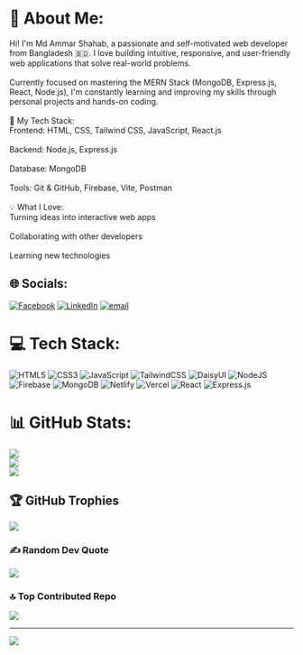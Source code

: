 # 💫 About Me:
Hi! I'm Md Ammar Shahab, a passionate and self-motivated web developer from Bangladesh 🇧🇩. I love building intuitive, responsive, and user-friendly web applications that solve real-world problems.<br><br>Currently focused on mastering the MERN Stack (MongoDB, Express.js, React, Node.js), I'm constantly learning and improving my skills through personal projects and hands-on coding.<br><br>🚀 My Tech Stack:<br>Frontend: HTML, CSS, Tailwind CSS, JavaScript, React.js<br><br>Backend: Node.js, Express.js<br><br>Database: MongoDB<br><br>Tools: Git & GitHub, Firebase, Vite, Postman<br><br>💡 What I Love:<br>Turning ideas into interactive web apps<br><br>Collaborating with other developers<br><br>Learning new technologies


## 🌐 Socials:
[![Facebook](https://img.shields.io/badge/Facebook-%231877F2.svg?logo=Facebook&logoColor=white)](https://facebook.com/ammar.shahab.755217) [![LinkedIn](https://img.shields.io/badge/LinkedIn-%230077B5.svg?logo=linkedin&logoColor=white)](https://linkedin.com/in/md-ammar-shahab-88ab4a235) [![email](https://img.shields.io/badge/Email-D14836?logo=gmail&logoColor=white)](mailto:ashahab007@gmail.com) 

# 💻 Tech Stack:
![HTML5](https://img.shields.io/badge/html5-%23E34F26.svg?style=for-the-badge&logo=html5&logoColor=white) ![CSS3](https://img.shields.io/badge/css3-%231572B6.svg?style=for-the-badge&logo=css3&logoColor=white) ![JavaScript](https://img.shields.io/badge/javascript-%23323330.svg?style=for-the-badge&logo=javascript&logoColor=%23F7DF1E) ![TailwindCSS](https://img.shields.io/badge/tailwindcss-%2338B2AC.svg?style=for-the-badge&logo=tailwind-css&logoColor=white) ![DaisyUI](https://img.shields.io/badge/daisyui-5A0EF8?style=for-the-badge&logo=daisyui&logoColor=white) ![NodeJS](https://img.shields.io/badge/node.js-6DA55F?style=for-the-badge&logo=node.js&logoColor=white) ![Firebase](https://img.shields.io/badge/firebase-a08021?style=for-the-badge&logo=firebase&logoColor=ffcd34) ![MongoDB](https://img.shields.io/badge/MongoDB-%234ea94b.svg?style=for-the-badge&logo=mongodb&logoColor=white) ![Netlify](https://img.shields.io/badge/netlify-%23000000.svg?style=for-the-badge&logo=netlify&logoColor=#00C7B7) ![Vercel](https://img.shields.io/badge/vercel-%23000000.svg?style=for-the-badge&logo=vercel&logoColor=white) ![React](https://img.shields.io/badge/react-%2320232a.svg?style=for-the-badge&logo=react&logoColor=%2361DAFB) ![Express.js](https://img.shields.io/badge/express.js-%23404d59.svg?style=for-the-badge&logo=express&logoColor=%2361DAFB)
# 📊 GitHub Stats:
![](https://github-readme-stats.vercel.app/api?username=ammarShahab&theme=default&hide_border=false&include_all_commits=false&count_private=false)<br/>
![](https://nirzak-streak-stats.vercel.app/?user=ammarShahab&theme=default&hide_border=false)<br/>
![](https://github-readme-stats.vercel.app/api/top-langs/?username=ammarShahab&theme=default&hide_border=false&include_all_commits=false&count_private=false&layout=compact)

## 🏆 GitHub Trophies
![](https://github-profile-trophy.vercel.app/?username=ammarShahab&theme=default&no-frame=false&no-bg=true&margin-w=4)

### ✍️ Random Dev Quote
![](https://quotes-github-readme.vercel.app/api?type=horizontal&theme=radical)

### 🔝 Top Contributed Repo
![](https://github-contributor-stats.vercel.app/api?username=ammarShahab&limit=5&theme=default&combine_all_yearly_contributions=true)

---
[![](https://visitcount.itsvg.in/api?id=ammarShahab&icon=0&color=0)](https://visitcount.itsvg.in)
